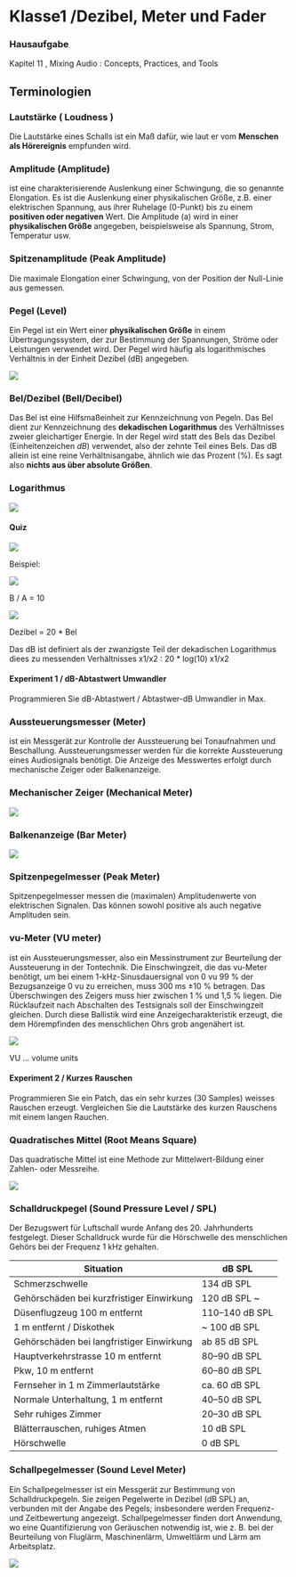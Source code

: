 # Klasse1 /Dezibel, Meter und Fader

### Hausaufgabe
Kapitel 11 , Mixing Audio : Concepts, Practices, and Tools 

## Terminologien

### Lautstärke ( Loudness )
Die Lautstärke eines Schalls ist ein Maß dafür, wie laut er vom **Menschen als Hörereignis** empfunden wird.


### Amplitude (Amplitude)
ist eine charakterisierende Auslenkung einer Schwingung, die so genannte Elongation. Es ist die Auslenkung einer physikalischen Größe, z.B. einer elektrischen Spannung, aus ihrer Ruhelage (0-Punkt) bis zu einem **positiven oder negativen** Wert. Die Amplitude (a) wird in einer  **physikalischen Größe** angegeben, beispielsweise als Spannung, Strom, Temperatur usw.

### Spitzenamplitude (Peak Amplitude)
Die maximale Elongation einer Schwingung, von der Position der Null-Linie aus gemessen.

### Pegel (Level)
Ein Pegel ist ein Wert einer **physikalischen Größe** in einem Übertragungssystem, der zur Bestimmung der Spannungen, Ströme oder Leistungen verwendet wird. Der Pegel wird häufig als logarithmisches Verhältnis in der Einheit Dezibel (dB) angegeben.


![](Klasse1/level_amp.png)

### Bel/Dezibel (Bell/Decibel)
Das Bel ist eine Hilfsmaßeinheit zur Kennzeichnung von Pegeln. Das Bel dient zur Kennzeichnung des **dekadischen Logarithmus** des Verhältnisses zweier gleichartiger Energie. In der Regel wird statt des Bels das Dezibel (Einheitenzeichen *dB*) verwendet, also der zehnte Teil eines Bels.
Das dB allein ist eine reine Verhältnisangabe, ähnlich wie das Prozent (%). Es sagt also **nichts aus über absolute Größen**.
### Logarithmus

![](Klasse1/log.png)

#### Quiz
![](Klasse1/quiz.png)

Beispiel:

![](Klasse1/klasse11.png)

B / A = 10

![](Klasse1/decibel.png)

Dezibel = 20 * Bel

Das dB ist definiert als der zwanzigste Teil der dekadischen Logarithmus diees zu messenden Verhältnisses x1/x2 :  20 * log(10) x1/x2

#### Experiment 1 / dB-Abtastwert Umwandler
Programmieren Sie dB-Abtastwert / Abtastwer-dB Umwandler in Max.

### Aussteuerungsmesser (Meter)
ist ein Messgerät zur Kontrolle der Aussteuerung bei Tonaufnahmen und Beschallung. Aussteuerungsmesser werden für die korrekte Aussteuerung eines Audiosignals benötigt.
Die Anzeige des Messwertes erfolgt durch mechanische Zeiger oder Balkenanzeige.

### Mechanischer Zeiger (Mechanical Meter)
![](Klasse1/mechanical.jpg)
### Balkenanzeige (Bar Meter)
 ![](Klasse1/LED.png)

### Spitzenpegelmesser (Peak Meter)
Spitzenpegelmesser messen die (maximalen) Amplitudenwerte von elektrischen Signalen. Das können sowohl positive als auch negative Amplituden sein.

### vu-Meter (VU meter)
 ist ein Aussteuerungsmesser, also ein Messinstrument zur Beurteilung der Aussteuerung in der Tontechnik. Die Einschwingzeit, die das vu-Meter benötigt, um bei einem 1-kHz-Sinusdauersignal von 0 vu 99 % der Bezugsanzeige 0 vu zu erreichen, muss 300 ms ±10 % betragen. Das Überschwingen des Zeigers muss hier zwischen 1 % und 1,5 % liegen. Die Rücklaufzeit nach Abschalten des Testsignals soll der Einschwingzeit gleichen. Durch diese Ballistik wird eine Anzeigecharakteristik erzeugt, die dem Hörempfinden des menschlichen Ohrs grob angenähert ist.

![](Klasse1/vu.jpg)

VU ... volume units

#### Experiment 2 / Kurzes Rauschen
Programmieren Sie ein Patch, das ein sehr kurzes (30 Samples) weisses Rauschen erzeugt. Vergleichen Sie die Lautstärke des kurzen Rauschens mit einem langen Rauchen.

### Quadratisches Mittel (Root Means Square)
Das quadratische Mittel ist eine Methode zur Mittelwert-Bildung einer Zahlen- oder Messreihe.


![](Klasse1/formular.png)


### Schalldruckpegel (Sound Pressure Level / SPL)
Der Bezugswert für Luftschall wurde Anfang des 20. Jahrhunderts festgelegt. Dieser Schalldruck wurde für die Hörschwelle des menschlichen Gehörs bei der Frequenz 1 kHz gehalten.


|Situation| dB  SPL|
|------------------|---------|
| Schmerzschwelle | 134 dB SPL |
| Gehörschäden bei kurzfristiger Einwirkung | 120 dB SPL	~ |
| Düsenflugzeug 100 m entfernt | 110–140 dB SPL	|
| 1 m entfernt / Diskothek	|	~ 100 dB SPL|
| Gehörschäden bei langfristiger Einwirkung	 | ab 85 dB	SPL|
| Hauptverkehrstrasse 10 m entfernt	| 	80–90 dB SPL|
| Pkw, 10 m entfernt	| 60–80 dB SPL|
| Fernseher in 1 m Zimmerlautstärke	| ca. 60 dB	SPL|
| Normale Unterhaltung, 1 m entfernt | 40–50 dB	SPL|
| Sehr ruhiges Zimmer	|	20–30 dB SPL|
| Blätterrauschen, ruhiges Atmen | 10 dB SPL |
| Hörschwelle | 0 dB SPL |

### Schallpegelmesser (Sound Level Meter)
Ein Schallpegelmesser ist ein Messgerät zur Bestimmung von Schalldruckpegeln. Sie zeigen Pegelwerte in Dezibel (dB SPL) an, verbunden mit der Angabe des Pegels; insbesondere werden Frequenz- und Zeitbewertung angezeigt. Schallpegelmesser finden dort Anwendung, wo eine Quantifizierung von Geräuschen notwendig ist, wie z. B. bei der Beurteilung von Fluglärm, Maschinenlärm, Umweltlärm und Lärm am Arbeitsplatz.

![](Klasse1/sl.jpg)

